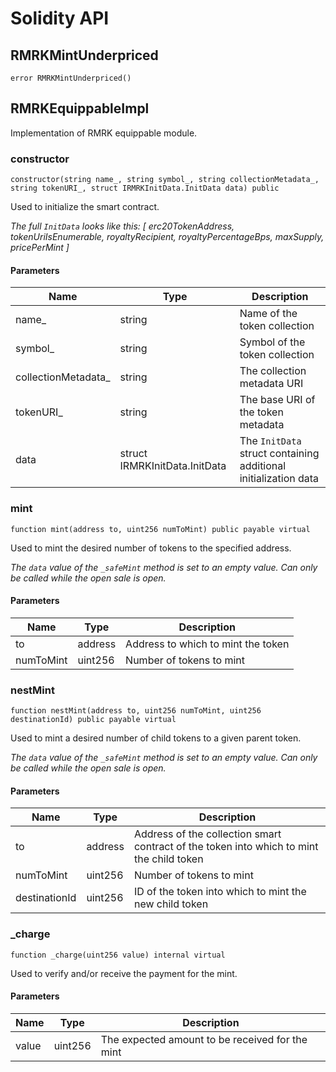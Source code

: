 # Solidity API

## RMRKMintUnderpriced

```solidity
error RMRKMintUnderpriced()
```

## RMRKEquippableImpl

Implementation of RMRK equippable module.

### constructor

```solidity
constructor(string name_, string symbol_, string collectionMetadata_, string tokenURI_, struct IRMRKInitData.InitData data) public
```

Used to initialize the smart contract.

_The full `InitData` looks like this:
 [
     erc20TokenAddress,
     tokenUriIsEnumerable,
     royaltyRecipient,
     royaltyPercentageBps,
     maxSupply,
     pricePerMint
 ]_

#### Parameters

| Name | Type | Description |
| ---- | ---- | ----------- |
| name_ | string | Name of the token collection |
| symbol_ | string | Symbol of the token collection |
| collectionMetadata_ | string | The collection metadata URI |
| tokenURI_ | string | The base URI of the token metadata |
| data | struct IRMRKInitData.InitData | The `InitData` struct containing additional initialization data |

### mint

```solidity
function mint(address to, uint256 numToMint) public payable virtual
```

Used to mint the desired number of tokens to the specified address.

_The `data` value of the `_safeMint` method is set to an empty value.
Can only be called while the open sale is open._

#### Parameters

| Name | Type | Description |
| ---- | ---- | ----------- |
| to | address | Address to which to mint the token |
| numToMint | uint256 | Number of tokens to mint |

### nestMint

```solidity
function nestMint(address to, uint256 numToMint, uint256 destinationId) public payable virtual
```

Used to mint a desired number of child tokens to a given parent token.

_The `data` value of the `_safeMint` method is set to an empty value.
Can only be called while the open sale is open._

#### Parameters

| Name | Type | Description |
| ---- | ---- | ----------- |
| to | address | Address of the collection smart contract of the token into which to mint the child token |
| numToMint | uint256 | Number of tokens to mint |
| destinationId | uint256 | ID of the token into which to mint the new child token |

### _charge

```solidity
function _charge(uint256 value) internal virtual
```

Used to verify and/or receive the payment for the mint.

#### Parameters

| Name | Type | Description |
| ---- | ---- | ----------- |
| value | uint256 | The expected amount to be received for the mint |

